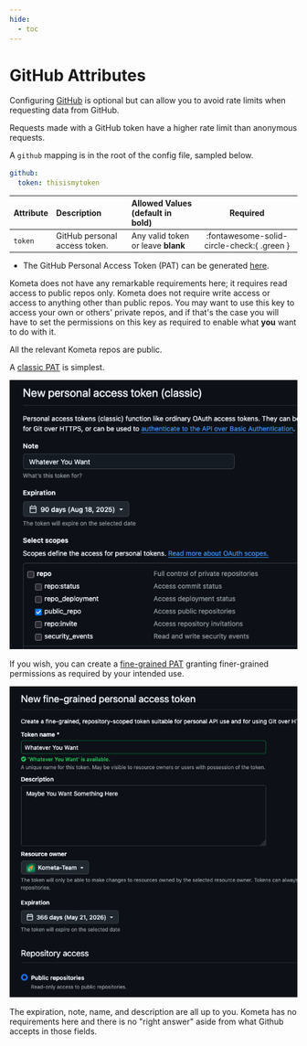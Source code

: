 ```yaml
---
hide:
  - toc
---
```

# GitHub Attributes

Configuring [GitHub](https://github.com/) is optional but can allow you to avoid rate limits when requesting data from GitHub.

Requests made with a GitHub token have a higher rate limit than anonymous requests.

A `github` mapping is in the root of the config file, sampled below.

```yaml title="config.yml GitHub sample"
github:
  token: thisismytoken
```

| Attribute | Description                   | Allowed Values (default in **bold**)         | Required                                   |
|:----------|:------------------------------|:---------------------------------------------|:------------------------------------------:|
| `token`   | GitHub personal access token. | Any valid token or leave **blank**           | :fontawesome-solid-circle-check:{ .green } |

* The GitHub Personal Access Token (PAT) can be generated [here](https://github.com/settings/tokens).

Kometa does not have any remarkable requirements here; it requires read access to public repos only.  Kometa does not require write access or access to anything other than public repos.  You may want to use this key to access your own or others' private repos, and if that's the case you will have to set the permissions on this key as required to enable what **you** want to do with it.

All the relevant Kometa repos are public.

A [classic PAT](https://docs.github.com/en/authentication/keeping-your-account-and-data-secure/managing-your-personal-access-tokens#creating-a-personal-access-token-classic) is simplest.

![](../assets/images/config/github-classic.png)

If you wish, you can create a [fine-grained PAT](https://docs.github.com/en/authentication/keeping-your-account-and-data-secure/managing-your-personal-access-tokens#creating-a-fine-grained-personal-access-token) granting finer-grained permissions as required by your intended use.

![](../assets/images/config/github-finegrain.png)

The expiration, note, name, and description are all up to you.  Kometa has no requirements here and there is no "right answer" aside from what Github accepts in those fields.

